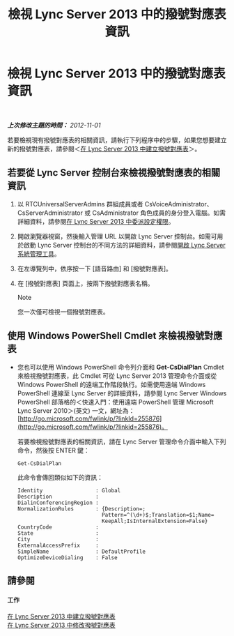 ﻿---
title: 檢視 Lync Server 2013 中的撥號對應表資訊
TOCTitle: 檢視 Lync Server 2013 中的撥號對應表資訊
ms:assetid: 25ed0112-a8a7-418a-8c2c-580081be692a
ms:mtpsurl: https://technet.microsoft.com/zh-tw/library/JJ687997(v=OCS.15)
ms:contentKeyID: 49889983
ms.date: 08/10/2015
mtps_version: v=OCS.15
ms.translationtype: HT
---

# 檢視 Lync Server 2013 中的撥號對應表資訊

 

_**上次修改主題的時間：** 2012-11-01_

若要檢視現有撥號對應表的相關資訊，請執行下列程序中的步驟，如果您想要建立新的撥號對應表，請參閱＜[在 Lync Server 2013 中建立撥號對應表](lync-server-2013-create-a-dial-plan.md)＞。

## 若要從 Lync Server 控制台來檢視撥號對應表的相關資訊

1.  以 RTCUniversalServerAdmins 群組成員或者 CsVoiceAdministrator、CsServerAdministrator 或 CsAdministrator 角色成員的身分登入電腦。如需詳細資料，請參閱[在 Lync Server 2013 中委派設定權限](lync-server-2013-delegate-setup-permissions.md)。

2.  開啟瀏覽器視窗，然後輸入管理 URL 以開啟 Lync Server 控制台。如需可用於啟動 Lync Server 控制台的不同方法的詳細資料，請參閱[開啟 Lync Server 系統管理工具](lync-server-2013-open-lync-server-administrative-tools.md)。

3.  在左導覽列中，依序按一下 \[語音路由\] 和 \[撥號對應表\]。

4.  在 \[撥號對應表\] 頁面上，按兩下撥號對應表名稱。
    
    > [!NOTE]  
    > 您一次僅可檢視一個撥號對應表。
    


## 使用 Windows PowerShell Cmdlet 來檢視撥號對應表

  - 您也可以使用 Windows PowerShell 命令列介面和 **Get-CsDialPlan** Cmdlet 來檢視撥號對應表，此 Cmdlet 可從 Lync Server 2013 管理命令介面或從 Windows PowerShell 的遠端工作階段執行。如需使用遠端 Windows PowerShell 連線至 Lync Server 的詳細資料，請參閱 Lync Server Windows PowerShell 部落格的＜快速入門：使用遠端 PowerShell 管理 Microsoft Lync Server 2010＞(英文) 一文，網址為：[http://go.microsoft.com/fwlink/p/?linkId=255876](http://go.microsoft.com/fwlink/p/?linkid=255876)。
    
    若要檢視撥號對應表的相關資訊，請在 Lync Server 管理命令介面中輸入下列命令，然後按 ENTER 鍵：
    
        Get-CsDialPlan
    
    此命令會傳回類似如下的資訊：
    
        Identity                 : Global
        Description              :
        DialinConferencingRegion :
        NormalizationRules       : {Description=;
                                   Pattern=^(\d+)$;Translation=$1;Name=
                                   KeepAll;IsInternalExtension=False}
        CountryCode              :
        State                    :
        City                     :
        ExternalAccessPrefix     :
        SimpleName               : DefaultProfile
        OptimizeDeviceDialing    : False

## 請參閱

#### 工作

[在 Lync Server 2013 中建立撥號對應表](lync-server-2013-create-a-dial-plan.md)  
[在 Lync Server 2013 中修改撥號對應表](lync-server-2013-modify-a-dial-plan.md)

